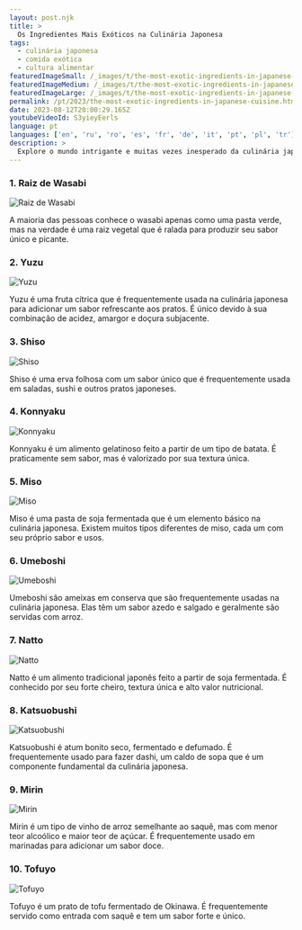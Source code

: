 ```yaml
---
layout: post.njk
title: >
  Os Ingredientes Mais Exóticos na Culinária Japonesa
tags:
  - culinária japonesa
  - comida exótica
  - cultura alimentar
featuredImageSmall: /_images/t/the-most-exotic-ingredients-in-japanese-cuisine-cover-pt-small.webp
featuredImageMedium: /_images/t/the-most-exotic-ingredients-in-japanese-cuisine-cover-pt-medium.webp
featuredImageLarge: /_images/t/the-most-exotic-ingredients-in-japanese-cuisine-cover-pt-large.webp
permalink: /pt/2023/the-most-exotic-ingredients-in-japanese-cuisine.html
date: 2023-08-12T20:00:29.165Z
youtubeVideoId: S3yieyEerls
language: pt
languages: ['en', 'ru', 'ro', 'es', 'fr', 'de', 'it', 'pt', 'pl', 'tr']
description: >
  Explore o mundo intrigante e muitas vezes inesperado da culinária japonesa. Descubra os ingredientes mais exóticos encontrados na autêntica culinária japonesa, que são desconhecidos para o paladar ocidental.
---
```


### 1. Raiz de Wasabi

![Raiz de Wasabi](/_images/7/7e7ce4c26c3d93b505b1708b295b7578-medium.webp)

A maioria das pessoas conhece o wasabi apenas como uma pasta verde, mas na verdade é uma raiz vegetal que é ralada para produzir seu sabor único e picante.

### 2. Yuzu

![Yuzu](/_images/b/b9186236c7af894d6094d9e6082e0a95-medium.webp)

Yuzu é uma fruta cítrica que é frequentemente usada na culinária japonesa para adicionar um sabor refrescante aos pratos. É único devido à sua combinação de acidez, amargor e doçura subjacente.

### 3. Shiso

![Shiso](/_images/5/55c1d55b375cacbd02291e86417476c6-medium.webp)

Shiso é uma erva folhosa com um sabor único que é frequentemente usada em saladas, sushi e outros pratos japoneses.

### 4. Konnyaku

![Konnyaku](/_images/a/ade60c573ceb62105ae10e1db6622222-medium.webp)

Konnyaku é um alimento gelatinoso feito a partir de um tipo de batata. É praticamente sem sabor, mas é valorizado por sua textura única.

### 5. Miso

![Miso](/_images/e/e39eaf9b883a96dec104d285290e0031-medium.webp)

Miso é uma pasta de soja fermentada que é um elemento básico na culinária japonesa. Existem muitos tipos diferentes de miso, cada um com seu próprio sabor e usos.

### 6. Umeboshi

![Umeboshi](/_images/9/919dcb92f6de87721d2b0318d331b42f-medium.webp)

Umeboshi são ameixas em conserva que são frequentemente usadas na culinária japonesa. Elas têm um sabor azedo e salgado e geralmente são servidas com arroz.

### 7. Natto

![Natto](/_images/e/e04988a4cbce62b6685f25f5d3153379-medium.webp)

Natto é um alimento tradicional japonês feito a partir de soja fermentada. É conhecido por seu forte cheiro, textura única e alto valor nutricional.

### 8. Katsuobushi

![Katsuobushi](/_images/5/5d0ea606f89306543e13d3bdd1284102-medium.webp)

Katsuobushi é atum bonito seco, fermentado e defumado. É frequentemente usado para fazer dashi, um caldo de sopa que é um componente fundamental da culinária japonesa.

### 9. Mirin

![Mirin](/_images/4/4413da9ee8220edb4f101a9cc0a2798b-medium.webp)

Mirin é um tipo de vinho de arroz semelhante ao saquê, mas com menor teor alcoólico e maior teor de açúcar. É frequentemente usado em marinadas para adicionar um sabor doce.

### 10. Tofuyo

![Tofuyo](/_images/e/e741146860f60d1a0c0d883365e7668e-medium.webp)

Tofuyo é um prato de tofu fermentado de Okinawa. É frequentemente servido como entrada com saquê e tem um sabor forte e único.

